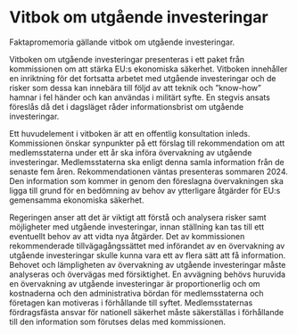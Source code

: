 # Vitbok om utgående investeringar

Faktapromemoria gällande vitbok om utgående investeringar.

Vitboken om utgående investeringar presenteras i ett paket från
kommissionen om att stärka EU:s ekonomiska säkerhet. Vitboken innehåller
en inriktning för det fortsatta arbetet med utgående investeringar och de
risker som dessa kan innebära till följd av att teknik och ”know-how”
hamnar i fel händer och kan användas i militärt syfte. En stegvis ansats
föreslås då det i dagsläget råder informationsbrist om utgående investeringar.

Ett huvudelement i vitboken är att en offentlig konsultation inleds.
Kommissionen önskar synpunkter på ett förslag till rekommendation om att
medlemsstaterna under ett år ska införa övervakning av utgående
investeringar. Medlemsstaterna ska enligt denna samla information från de
senaste fem åren. Rekommendationen väntas presenteras sommaren 2024.
Den information som kommer in genom den föreslagna övervakningen ska
ligga till grund för en bedömning av behov av ytterligare åtgärder för EU:s
gemensamma ekonomiska säkerhet.

Regeringen anser att det är viktigt att förstå och analysera risker samt
möjligheter med utgående investeringar, innan ställning kan tas till ett
eventuellt behov av att vidta nya åtgärder. Det av kommissionen
rekommenderade tillvägagångssättet med införandet av en övervakning av
utgående investeringar skulle kunna vara ett av flera sätt att få information.
Behovet och lämpligheten av övervakning av utgående investeringar måste
analyseras och övervägas med försiktighet. En avvägning behövs huruvida
en övervakning av utgående investeringar är proportionerlig och om
kostnaderna och den administrativa bördan för medlemsstaterna och
företagen kan motiveras i förhållande till syftet. Medlemsstaternas
fördragsfästa ansvar för nationell säkerhet måste säkerställas i förhållande till den information som förutses delas med kommissionen.
